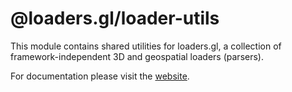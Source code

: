 # @loaders.gl/loader-utils

This module contains shared utilities for loaders.gl, a collection of framework-independent 3D and geospatial loaders (parsers).

For documentation please visit the [website](https://loaders.gl).
